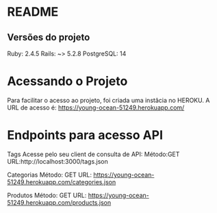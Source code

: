 # README

## Versões do projeto
 Ruby: 2.4.5
 Rails: ~> 5.2.8
 PostgreSQL: 14

 # Acessando o Projeto
 Para facilitar o acesso ao projeto, foi criada uma instâcia no HEROKU.
 A URL de acesso é:
 https://young-ocean-51249.herokuapp.com/

 # Endpoints para acesso API
 
Tags
 Acesse pelo seu client de consulta de API:
 Método:GET
 URL:http://localhost:3000/tags.json

Categorias
 Método: GET
 URL: https://young-ocean-51249.herokuapp.com/categories.json

Produtos
 Método: GET
 URL: https://young-ocean-51249.herokuapp.com/products.json
